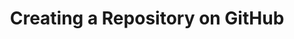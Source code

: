 ---
layout: module
title: Creating a Repository on GitHub
pre-requisites: CONT-CLI-05_Sync-changes
learning-objective: Describe best practices for creating a new repository and adding collaborators on GitHub.
screens:
  - image-slide:
      title: Options for Creating a Repository
      image: repository-options.jpg
      presenter-script:
        - "All of the work we do in Git and GitHub happens inside of a repository. There are two ways to get started working with a new repository. You can:"
        - "1. Clone the repository from a remote"
        - "2. Initialize Git in an existing local directory"
        - "Since this class is designed to teach you how to use Git and GitHub effectively, we will focus on how to structure our work to support collaboration."
        - "If I want to collaborate with you on a project then I will start a repository on GitHub. Let's discuss some best practices for GitHub repositories now."
  - video-slide:
      title: Creating a Repository on GitHub
      video: https://www.youtube.com/watch?v=r5C6yXNaSGo
      video-script:
        - do: "Click the dropdown arrow next to the `+` and select `Create New Repository`"
          say: "Creating a new repository is just a few clicks on GitHub. First, select the option to Create New Repository"
        - do: "Enter a repository name"
          say: "The name of your repository must be unique to your account. If you are feeling un-creative, GitHub even offers some fun repository name suggestions."
        - do: "Enter the repository description"
          say: "The repository description is a short description of what your repository is about."
        - do: "Select `Public`"
          say: "You can choose to make your repository public or private. If you create a public repository on GitHub.com, then anyone with a GitHub.com login can view, clone or fork your project BUT they cannot push changes to the repository unless you add them as a collaborator. Public repositories are free. If you choose to make your repository private then you must give explicit permissions for viewing, cloning, etc. You will pay a small fee for private repositories."
        - do: "Click `Initialize with a README`"
          say: "The README is the welcome mat to your repository and has special powers on GitHub. It allows you to give a proper introduction to your repository. GitHub will automatically render any README it finds in your repository and its sub-directories just below the file tree."
        - do: "Show gitignore options"
          say: "A gitignore file tells git which types of files should not be tracked. You can use the drop down here to choose from a list of commonly used languages to pre-populate your gitignore file with file types that are frequently ignored for those languages. You can always edit the gitignore directly for greater precision."
        - do: "Show license and the information icon"
          say: "A project isn't open source if it doesn't have a license. There are many different licenses to choose from and we realize it can be confusing to find the right one, so we have created this helpful license selection tool to help you get started."
        - do: "Click `Create Repository`"
          say: "Now let's create our repository."
        - do: "Click `Settings > Collaborators`"
          say: "Since I want to work with others on this project, I need to add them as collaborators. This process is slightly different for organization accounts."
        - do: "Start typing `githubstudent`"
          say: "I can search for collaborators and add them by entering the first few letters of their username."
      production-notes:
  - lab:
      title: Cloning the Repository
      id: CONT-CLI-06-lab-01
      presenter-script:
        - Now that we have created a repository on GitHub, let's clone the new repository to our desktop.
      steps:
        - description: "Clone the new repository to your desktop."
          id: CONT-CLI-06-clone
additional-labs:
additional-questions:
resources:

---